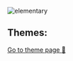 
![elementary](https://raw.githubusercontent.com/Mayccoll/Gogh/master/images/gogh/Gogh-logo.png)

## Themes:

 [Go to theme page :link:](https://github.com/Mayccoll/Gogh/blob/master/content/themes.md)
